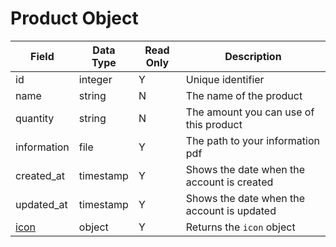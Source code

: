 # Product Object

Field | Data Type | Read Only | Description
--- | --- | --- | --- 
id | integer | Y | Unique identifier
name | string | N | The name of the product
quantity | string | N | The amount you can use of this product
information | file | Y | The path to your information pdf
created_at | timestamp | Y | Shows the date when the account is created
updated_at | timestamp | Y | Shows the date when the account is updated
[icon] | object | Y | Returns the `icon` object

[icon]: ../icons/README.md